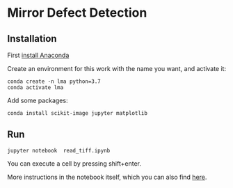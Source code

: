 # Mirror Defect Detection


## Installation

First [install Anaconda](https://thedatafrog.com/en/install-anaconda-data-science-python/)

Create an environment for this work with the name you want, and activate it:

```
conda create -n lma python=3.7
conda activate lma
```

Add some packages: 

```
conda install scikit-image jupyter matplotlib
```

## Run 

```
jupyter notebook  read_tiff.ipynb 
```

You can execute a cell by pressing shift+enter. 

More instructions in the notebook itself, which you can also find [here](read_tiff.ipynb).
